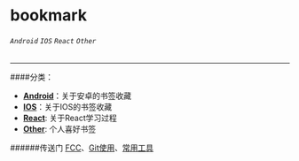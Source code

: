 # bookmark
 

###### `Android` `IOS` `React` `Other`
---

####分类：<br>

* [**Android**](./android/android.md)：关于安卓的书签收藏<br>
* [**IOS**](./ios/ios.md)：关于IOS的书签收藏<br>
* [**React**](./react/react.md): 关于React学习过程<br>
* [**Other**](./other/other.md): 个人喜好书签<br>


######传送门
<a href="https://www.freecodecamp.cn" target="_blank">FCC</a>、[Git使用](./other/usegit.md)、[常用工具](./other/utils.md)



